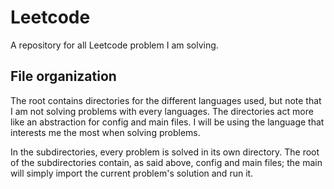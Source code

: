 # Leetcode
A repository for all Leetcode problem I am solving.

## File organization
The root contains directories for the different languages used, but note that I am not solving problems with every languages. The directories act more like an abstraction for config and main files. I will be using the language that interests me the most when solving problems.

In the subdirectories, every problem is solved in its own directory. The root of the subdirectories contain, as said above, config and main files; the main will simply import the current problem's solution and run it.
